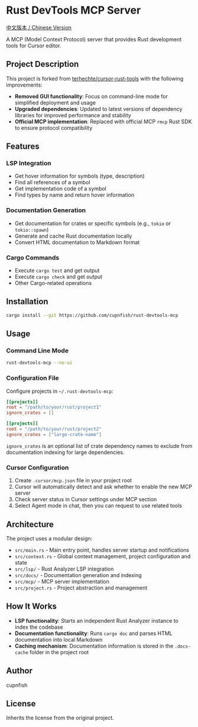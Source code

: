 # Rust DevTools MCP Server

[中文版本 / Chinese Version](README_CN.md)

A MCP (Model Context Protocol) server that provides Rust development tools for Cursor editor.

## Project Description

This project is forked from [terhechte/cursor-rust-tools](https://github.com/terhechte/cursor-rust-tools.git) with the following improvements:

- **Removed GUI functionality**: Focus on command-line mode for simplified deployment and usage
- **Upgraded dependencies**: Updated to latest versions of dependency libraries for improved performance and stability
- **Official MCP implementation**: Replaced with official MCP `rmcp` Rust SDK to ensure protocol compatibility

## Features

### LSP Integration
- Get hover information for symbols (type, description)
- Find all references of a symbol
- Get implementation code of a symbol
- Find types by name and return hover information

### Documentation Generation
- Get documentation for crates or specific symbols (e.g., `tokio` or `tokio::spawn`)
- Generate and cache Rust documentation locally
- Convert HTML documentation to Markdown format

### Cargo Commands
- Execute `cargo test` and get output
- Execute `cargo check` and get output
- Other Cargo-related operations

## Installation

```bash
cargo install --git https://github.com/cupnfish/rust-devtools-mcp
```

## Usage

### Command Line Mode

```bash
rust-devtools-mcp --no-ui
```

### Configuration File

Configure projects in `~/.rust-devtools-mcp`:

```toml
[[projects]]
root = "/path/to/your/rust/project1"
ignore_crates = []

[[projects]]
root = "/path/to/your/rust/project2"
ignore_crates = ["large-crate-name"]
```

`ignore_crates` is an optional list of crate dependency names to exclude from documentation indexing for large dependencies.

### Cursor Configuration

1. Create `.cursor/mcp.json` file in your project root
2. Cursor will automatically detect and ask whether to enable the new MCP server
3. Check server status in Cursor settings under MCP section
4. Select Agent mode in chat, then you can request to use related tools

## Architecture

The project uses a modular design:

- `src/main.rs` - Main entry point, handles server startup and notifications
- `src/context.rs` - Global context management, project configuration and state
- `src/lsp/` - Rust Analyzer LSP integration
- `src/docs/` - Documentation generation and indexing
- `src/mcp/` - MCP server implementation
- `src/project.rs` - Project abstraction and management

## How It Works

- **LSP functionality**: Starts an independent Rust Analyzer instance to index the codebase
- **Documentation functionality**: Runs `cargo doc` and parses HTML documentation into local Markdown
- **Caching mechanism**: Documentation information is stored in the `.docs-cache` folder in the project root

## Author

cupnfish

## License

Inherits the license from the original project.